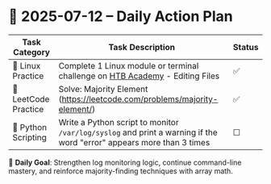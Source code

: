 # 📌 2025-07-12 – Daily Action Plan

| Task Category         | Task Description                                                                                                     | Status |
|----------------------|------------------------------------------------------------------------------------------------------------------------|--------|
| 🐧 Linux Practice      | Complete 1 Linux module or terminal challenge on [HTB Academy](https://academy.hackthebox.com/module/18/section/93) - Editing Files                       | ✅      |
| 🧠 LeetCode Practice   | Solve: Majority Element (https://leetcode.com/problems/majority-element/)                                            | ✅      |
| 🐍 Python Scripting    | Write a Python script to monitor `/var/log/syslog` and print a warning if the word "error" appears more than 3 times | ☐      |

🎯 **Daily Goal**: Strengthen log monitoring logic, continue command-line mastery, and reinforce majority-finding techniques with array math.
